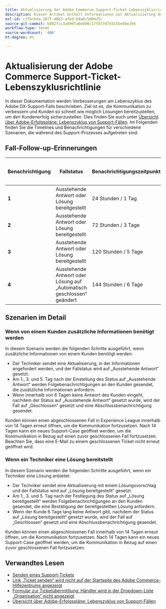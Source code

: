 ```yaml
---
title: Aktualisierung der Adobe Commerce Support-Ticket-Lebenszyklusrichtlinie
description: Dieser Artikel enthält Informationen zur Aktualisierung der Adobe Commerce Support-Ticket-Lebenszyklusrichtlinie.
exl-id: c3fbcb4a-107f-48b3-afed-b9a0c5d0425c
source-git-commit: b882fcc3a890fa0eb06c17f877d7d315be66e294
workflow-type: tm+mt
source-wordcount: '466'
ht-degree: 0%

---
```


# Aktualisierung der Adobe Commerce Support-Ticket-Lebenszyklusrichtlinie

In dieser Dokumentation werden Verbesserungen am Lebenszyklus des Adobe DX-Support-Falls beschrieben. Ziel ist es, die Kommunikation zu verbessern und Kunden so schnell wie möglich Lösungen bereitzustellen, um den Kundenerfolg sicherzustellen. Dies finden Sie auch unter [Übersicht über Adobe-Erfolgspläne: Lebenszyklus von Support-Fällen](https://experienceleague.adobe.com/de/docs/support-resources/data-sheets/overview#support-case-lifecycle---coming-soon).
Im Folgenden finden Sie die Timelines und Benachrichtigungen für verschiedene Szenarien, die während des Support-Prozesses aufgetreten sind:

## Fall-Follow-up-Erinnerungen

| Benachrichtigung | Fallstatus | Benachrichtigungszeitpunkt | Days to Case Closure Status |
|--- |--- |--- |--- |
| **1** | Ausstehende Antwort oder Lösung bereitgestellt | 24 Stunden / 1 Tag | 5 Tage |
| **2** | Ausstehende Antwort oder Lösung bereitgestellt | 72 Stunden / 3 Tage | 3 Tage |
| **3** | Ausstehende Antwort oder Lösung bereitgestellt | 120 Stunden / 5 Tage | 1 Tag |
| **4** | Ausstehende Antwort oder Lösung auf „Automatisch geschlossen“ geändert | 144 Stunden / 6 Tage | geschlossen |

## Szenarien im Detail

### Wenn von einem Kunden zusätzliche Informationen benötigt werden

In diesem Szenario werden die folgenden Schritte ausgeführt, wenn zusätzliche Informationen von einem Kunden benötigt werden:

* Der Techniker sendet eine Aktualisierung, in der Informationen angefordert werden, und der Fallstatus wird auf „Ausstehende Antwort“ gesetzt.
* Am 1., 3. und 5. Tag nach der Einstellung des Status auf „Ausstehende Antwort“ werden Folgebenachrichtigungen an den Kunden gesendet, die zusätzliche Informationen anfordern.
* Wenn innerhalb von 6 Tagen keine Antwort des Kunden eingeht, nachdem der Status auf „Ausstehende Antwort“ gesetzt wurde, wird der Fall auf „Geschlossen“ gesetzt und eine Abschlussbenachrichtigung gesendet.

Kunden können einen abgeschlossenen Fall in Experience League innerhalb von 14 Tagen erneut öffnen, um die Kommunikation fortzusetzen. Nach 14 Tagen kann ein neues Support-Case geöffnet werden, um die Kommunikation in Bezug auf einen zuvor geschlossenen Fall fortzusetzen. Beachten Sie, dass eine E-Mail zu einem geschlossenen Ticket nicht erneut geöffnet wird.

### Wenn ein Techniker eine Lösung bereitstellt

In diesem Szenario werden die folgenden Schritte ausgeführt, wenn ein Techniker eine Lösung anbietet:

* Der Techniker sendet eine Aktualisierung mit einem Lösungsvorschlag und der Fallstatus wird auf „Lösung bereitgestellt“ gesetzt.
* Am 1., 3. und 5. Tag nach der Festlegung des Status auf „Lösung bereitgestellt“ werden Folgebenachrichtigungen an den Kunden gesendet, die eine Bestätigung der bereitgestellten Lösung anfordern.
* Wenn der Kunde 6 Tage lang keine Antwort gibt, nachdem der Status auf „Lösung bereitgestellt“ gesetzt wurde, wird der Fall auf „Geschlossen“ gesetzt und eine Abschlussbenachrichtigung gesendet.

Kunden können einen abgeschlossenen Fall innerhalb von 14 Tagen erneut öffnen, um die Kommunikation fortzusetzen. Nach 14 Tagen kann ein neues Support-Case geöffnet werden, um die Kommunikation in Bezug auf einen zuvor geschlossenen Fall fortzusetzen.

## Verwandtes Lesen

* [Senden eines Support-Tickets](https://experienceleague.adobe.com/de/docs/commerce-knowledge-base/kb/help-center-guide/magento-help-center-user-guide#submit-ticket)
* [ Link „Ticket senden“ wird nicht auf der Startseite des Adobe Commerce-Hilfezentrums angezeigt](https://experienceleague.adobe.com/de/docs/commerce-knowledge-base/kb/help-center-guide/magento-help-center-user-guide#no-submit-link)
* [Formular zur Ticketübermittlung: Händler wird in der Dropdown-Liste „Organisation“ nicht angezeigt](https://experienceleague.adobe.com/de/docs/commerce-knowledge-base/kb/help-center-guide/magento-help-center-user-guide#merchant-not-displayed)
* [Übersicht über Adobe-Erfolgspläne: Lebenszyklus von Support-Fällen](https://experienceleague.adobe.com/de/docs/support-resources/data-sheets/overview#support-case-lifecycle---coming-soon)
